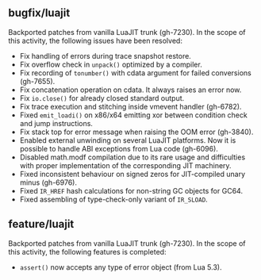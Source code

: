 ## bugfix/luajit

Backported patches from vanilla LuaJIT trunk (gh-7230). In the scope of this
activity, the following issues have been resolved:

* Fix handling of errors during trace snapshot restore.
* Fix overflow check in `unpack()` optimized by a compiler.
* Fix recording of `tonumber()` with cdata argument for failed conversions
  (gh-7655).
* Fix concatenation operation on cdata. It always raises an error now.
* Fix `io.close()` for already closed standard output.
* Fix trace execution and stitching inside vmevent handler (gh-6782).
* Fixed `emit_loadi()` on x86/x64 emitting xor between condition check
  and jump instructions.
* Fix stack top for error message when raising the OOM error (gh-3840).
* Enabled external unwinding on several LuaJIT platforms. Now it is possible to
  handle ABI exceptions from Lua code (gh-6096).
* Disabled math.modf compilation due to its rare usage and difficulties with
  proper implementation of the corresponding JIT machinery.
* Fixed inconsistent behaviour on signed zeros for JIT-compiled unary minus
  (gh-6976).
* Fixed `IR_HREF` hash calculations for non-string GC objects for GC64.
* Fixed assembling of type-check-only variant of `IR_SLOAD`.

## feature/luajit
Backported patches from vanilla LuaJIT trunk (gh-7230). In the scope of this
activity, the following features is completed:

* `assert()` now accepts any type of error object (from Lua 5.3).
